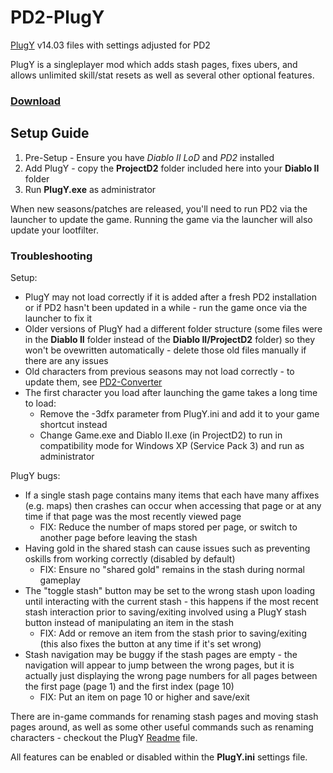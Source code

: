 # PD2-PlugY
[PlugY](http://plugy.free.fr/) v14.03 files with settings adjusted for PD2

PlugY is a singleplayer mod which adds stash pages, fixes ubers, and allows unlimited skill/stat resets as well as several other optional features.

### [Download](https://github.com/BetweenWalls/PD2-PlugY/archive/main.zip)

## Setup Guide
1. Pre-Setup - Ensure you have *Diablo II LoD* and *PD2* installed
2. Add PlugY - copy the **ProjectD2** folder included here into your **Diablo II** folder
3. Run **PlugY.exe** as administrator

When new seasons/patches are released, you'll need to run PD2 via the launcher to update the game. Running the game via the launcher will also update your lootfilter.

### Troubleshooting
Setup:
* PlugY may not load correctly if it is added after a fresh PD2 installation or if PD2 hasn't been updated in a while - run the game once via the launcher to fix it
* Older versions of PlugY had a different folder structure (some files were in the **Diablo II** folder instead of the **Diablo II/ProjectD2** folder) so they won't be ovewritten automatically - delete those old files manually if there are any issues
* Old characters from previous seasons may not load correctly - to update them, see [PD2-Converter](https://github.com/BetweenWalls/PD2-Converter#simple-characterstash-converter-for-pd2)
* The first character you load after launching the game takes a long time to load:
    * Remove the -3dfx parameter from PlugY.ini and add it to your game shortcut instead
    * Change Game.exe and Diablo II.exe (in ProjectD2) to run in compatibility mode for Windows XP (Service Pack 3) and run as administrator

PlugY bugs:
* If a single stash page contains many items that each have many affixes (e.g. maps) then crashes can occur when accessing that page or at any time if that page was the most recently viewed page
    * FIX: Reduce the number of maps stored per page, or switch to another page before leaving the stash
* Having gold in the shared stash can cause issues such as preventing oskills from working correctly (disabled by default)
    * FIX: Ensure no "shared gold" remains in the stash during normal gameplay
* The "toggle stash" button may be set to the wrong stash upon loading until interacting with the current stash - this happens if the most recent stash interaction prior to saving/exiting involved using a PlugY stash button instead of manipulating an item in the stash
    * FIX: Add or remove an item from the stash prior to saving/exiting (this also fixes the button at any time if it's set wrong)
* Stash navigation may be buggy if the stash pages are empty - the navigation will appear to jump between the wrong pages, but it is actually just displaying the wrong page numbers for all pages between the first page (page&nbsp;1) and the first index (page&nbsp;10)
    * FIX: Put an item on page 10 or higher and save/exit

There are in-game commands for renaming stash pages and moving stash pages around, as well as some other useful commands such as renaming characters - checkout the PlugY [Readme](https://raw.githubusercontent.com/BetweenWalls/PD2-PlugY/main/ProjectD2/PlugY_The_Survival_Kit_-_Readme.txt) file.

All features can be enabled or disabled within the **PlugY.ini** settings file.

